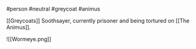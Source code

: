 #person #neutral #greycoat #animus

[[Greycoats]] Soothsayer, currently prisoner and being tortured on [[The Animus]].

![[Wormeye.png]]